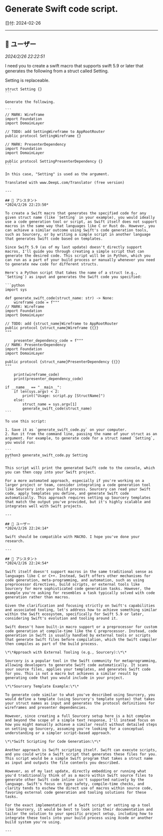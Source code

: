 # Generate Swift code script.

日付: 2024-02-26

---

## 👤 ユーザー
*2024/2/26 22:22:51*

I need you to create a swift macro that supports swift 5.9 or later that generates the following from a struct called Setting.

Setting is replaceable.

````
struct Setting {}
```

Generate the following.

```
// MARK: Wireframe
import Foundation
import DomainLayer

// TODO: add SettingWireframe to AppRootRouter
public protocol SettingWireframe {}

// MARK: PresenterDependency
import Foundation
import DomainLayer

public protocol SettingPresenterDependency {}
```

In this case, "Setting" is used as the argument.

Translated with www.DeepL.com/Translator (free version)

---

## 🤖 アシスタント
*2024/2/26 22:23:50*

To create a Swift macro that generates the specified code for any given struct name (like `Setting` in your example), you would ideally use a code generation tool or script, as Swift itself does not support macros in the same way that languages like C or Rust do. However, you can achieve a similar outcome using Swift's code generation tools, such as Sourcery, or by writing a simple script in another language that generates Swift code based on templates.

Since Swift 5.9 (as of my last update) doesn't directly support macros, I'll guide you through creating a simple script that can generate the desired code. This script will be in Python, which you can run as a part of your build process or manually whenever you need to generate new code for different structs.

Here's a Python script that takes the name of a struct (e.g., `Setting`) as input and generates the Swift code you specified:

```python
import sys

def generate_swift_code(struct_name: str) -> None:
    wireframe_code = f"""
// MARK: Wireframe
import Foundation
import DomainLayer

// TODO: add {struct_name}Wireframe to AppRootRouter
public protocol {struct_name}Wireframe {{}}
"""

    presenter_dependency_code = f"""
// MARK: PresenterDependency
import Foundation
import DomainLayer

public protocol {struct_name}PresenterDependency {{}}
"""

    print(wireframe_code)
    print(presenter_dependency_code)

if __name__ == "__main__":
    if len(sys.argv) < 2:
        print("Usage: script.py [StructName]")
    else:
        struct_name = sys.argv[1]
        generate_swift_code(struct_name)
```

To use this script:

1. Save it as `generate_swift_code.py` on your computer.
2. Run it from the command line, passing the name of your struct as an argument. For example, to generate code for a struct named `Setting`, you would run:

```
python3 generate_swift_code.py Setting
```

This script will print the generated Swift code to the console, which you can then copy into your Swift project.

For a more automated approach, especially if you're working on a larger project or team, consider integrating a code generation tool like Sourcery into your build process. Sourcery can read your Swift code, apply templates you define, and generate Swift code automatically. This approach requires setting up Sourcery templates that match the output you've provided, but it's highly scalable and integrates well with Swift projects.

---

## 👤 ユーザー
*2024/2/26 22:24:14*

Swift should be compatible with MACRO. I hope you've done your research.

---

## 🤖 アシスタント
*2024/2/26 22:24:54*

Swift itself doesn't support macros in the same traditional sense as languages like C or C++. Instead, Swift offers other mechanisms for code generation, meta-programming, and automation, such as using preprocessor directives, build scripts, or external tools like Sourcery for more sophisticated code generation tasks. However, the example you're asking for resembles a task typically solved with code generation rather than macros.

Given the clarification and focusing strictly on Swift's capabilities and associated tooling, let's address how to achieve something similar within the Swift ecosystem, specifically for Swift 5.9 or later, considering Swift's evolution and tooling around it.

Swift doesn't have built-in macro support or a preprocessor for custom code generation at compile-time like the C preprocessor. Instead, code generation in Swift is usually handled by external tools or scripts that generate Swift files before compilation, which the Swift compiler then compiles as part of the build process.

\*\*Approach with External Tooling (e.g., Sourcery):\*\*

Sourcery is a popular tool in the Swift community for metaprogramming, allowing developers to generate Swift code automatically. It scans your source files, applies your templates, and generates Swift code for you. This is not a macro but achieves a similar result by generating code that you would include in your project.

\*\*Sourcery Template Example:\*\*

To generate code similar to what you've described using Sourcery, you would define a template (using Sourcery's template syntax) that takes your struct names as input and generates the protocol definitions for wireframes and presenter dependencies.

However, since creating a full Sourcery setup here is a bit complex and beyond the scope of a simple text response, I'll instead focus on how you might manually achieve a similar result without detailed steps on setting up Sourcery, assuming you're looking for a conceptual understanding or a simpler script-based approach.

\*\*Swift Scripting for Code Generation:\*\*

Another approach is Swift scripting itself. Swift can execute scripts, and you could write a Swift script that generates these files for you. This script would be a simple Swift program that takes a struct name as input and outputs the file contents you described.

However, as of my last update, directly embedding or running what you'd traditionally think of as a macro within Swift source files to generate other Swift code inline isn't supported natively by the language. Swift's focus on type safety, compile-time checks, and clarity tends to eschew the direct use of macros within source code, favoring external code generation and tooling solutions for these tasks.

For the exact implementation of a Swift script or setting up a tool like Sourcery, it would be best to look into their documentation and tailor the solution to your specific project setup, including how to integrate these tools into your build process using Xcode or another build system you're using.

---
